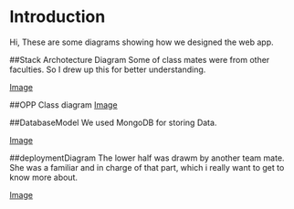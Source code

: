 # Introduction
Hi, These are some diagrams showing how we designed the web app.

##Stack Archotecture Diagram
Some of class mates were from other faculties. So I drew up this for better understanding.

[Image](stackArchihtecture.pdf)


##OPP Class diagram
[Image](designClass.pdf)


##DatabaseModel
We used MongoDB for storing Data. 

[Image](stackArchihtecture.pdf)

##deploymentDiagram
The lower half was drawm by another team mate. She was a familiar and in charge of that part, which i really want to get to know more about.

[Image](stackArchihtecture.pdf)

